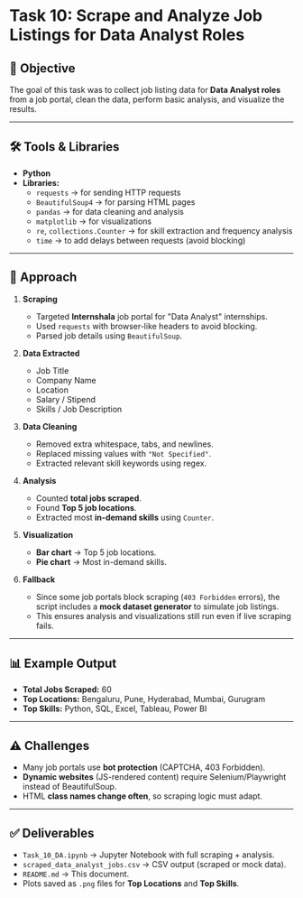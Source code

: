 # Task 10: Scrape and Analyze Job Listings for Data Analyst Roles

## 🎯 Objective
The goal of this task was to collect job listing data for **Data Analyst roles** from a job portal, clean the data, perform basic analysis, and visualize the results.

---

## 🛠 Tools & Libraries
- **Python**
- **Libraries:**
  - `requests` → for sending HTTP requests
  - `BeautifulSoup4` → for parsing HTML pages
  - `pandas` → for data cleaning and analysis
  - `matplotlib` → for visualizations
  - `re`, `collections.Counter` → for skill extraction and frequency analysis
  - `time` → to add delays between requests (avoid blocking)

---

## 📌 Approach

1. **Scraping**
   - Targeted **Internshala** job portal for "Data Analyst" internships.  
   - Used `requests` with browser-like headers to avoid blocking.  
   - Parsed job details using `BeautifulSoup`.  

2. **Data Extracted**
   - Job Title  
   - Company Name  
   - Location  
   - Salary / Stipend  
   - Skills / Job Description  

3. **Data Cleaning**
   - Removed extra whitespace, tabs, and newlines.  
   - Replaced missing values with `"Not Specified"`.  
   - Extracted relevant skill keywords using regex.  

4. **Analysis**
   - Counted **total jobs scraped**.  
   - Found **Top 5 job locations**.  
   - Extracted most **in-demand skills** using `Counter`.  

5. **Visualization**
   - **Bar chart** → Top 5 job locations.  
   - **Pie chart** → Most in-demand skills.  

6. **Fallback**
   - Since some job portals block scraping (`403 Forbidden` errors), the script includes a **mock dataset generator** to simulate job listings.  
   - This ensures analysis and visualizations still run even if live scraping fails.

---

## 📊 Example Output
- **Total Jobs Scraped:** 60  
- **Top Locations:** Bengaluru, Pune, Hyderabad, Mumbai, Gurugram  
- **Top Skills:** Python, SQL, Excel, Tableau, Power BI  

---

## ⚠️ Challenges
- Many job portals use **bot protection** (CAPTCHA, 403 Forbidden).  
- **Dynamic websites** (JS-rendered content) require Selenium/Playwright instead of BeautifulSoup.  
- HTML **class names change often**, so scraping logic must adapt.

---

## ✅ Deliverables
- `Task_10_DA.ipynb` → Jupyter Notebook with full scraping + analysis.  
- `scraped_data_analyst_jobs.csv` → CSV output (scraped or mock data).  
- `README.md` → This document.  
- Plots saved as `.png` files for **Top Locations** and **Top Skills**.  
